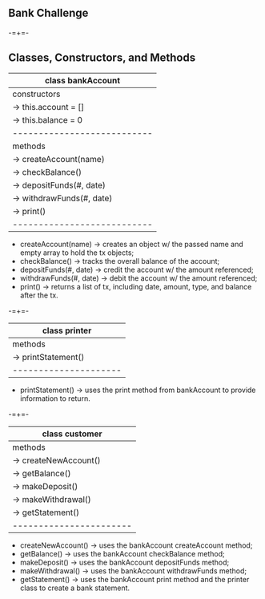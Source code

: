 Bank Challenge
--------------

-=+=-

Classes, Constructors, and Methods
----------------------------------

| class bankAccount |
|-------------------|
| constructors      |
| -> this.account = [] |
| -> this.balance = 0 |
|---------------------------|
| methods           |
| -> createAccount(name) |
| -> checkBalance() |
| -> depositFunds(#, date) |
| -> withdrawFunds(#, date) |
| -> print()        |
|---------------------------|

- createAccount(name) -> creates an object w/ the passed name and empty array to hold the tx objects;
- checkBalance() -> tracks the overall balance of the account;
- depositFunds(#, date) -> credit the account w/ the amount referenced;
- withdrawFunds(#, date) -> debit the account w/ the amount referenced;
- print() -> returns a list of tx, including date, amount, type, and balance after the tx.

-=+=-

| class printer |
|---------------|
| methods       |
| -> printStatement() |
|---------------------|

- printStatement() -> uses the print method from bankAccount to provide information to return.

-=+=-

| class customer |
|----------------|
| methods        |
| -> createNewAccount() |
| -> getBalance() |
| -> makeDeposit() |
| -> makeWithdrawal() |
| -> getStatement() |
|-----------------------|

- createNewAccount() -> uses the bankAccount createAccount method;
- getBalance() -> uses the bankAccount checkBalance method;
- makeDeposit() -> uses the bankAccount depositFunds method;
- makeWithdrawal() -> uses the bankAccount withdrawFunds method;
- getStatement() -> uses the bankAccount print method and the printer class to create a bank statement.